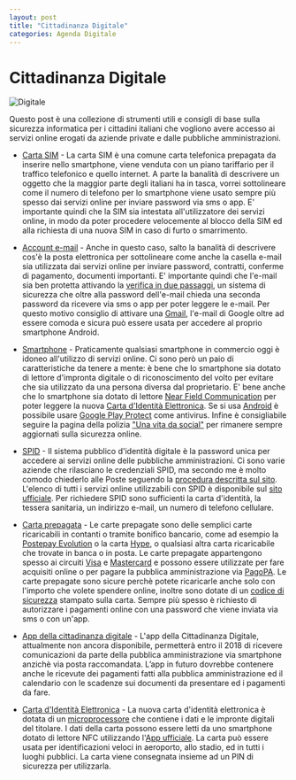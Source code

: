 ```yaml
---
layout: post
title: "Cittadinanza Digitale"
categories: Agenda Digitale
---
```


# Cittadinanza Digitale

![Digitale](https://raw.githubusercontent.com/marcofromsicily/blog/master/images/digitale.jpg)

Questo post è una collezione di strumenti utili e consigli di base sulla sicurezza informatica per i cittadini italiani che vogliono avere accesso ai servizi online erogati da aziende private e dalle pubbliche amministrazioni.

* [Carta SIM](https://www.wikiwand.com/it/Carta_SIM) - La carta SIM è una comune carta telefonica prepagata da inserire nello smartphone, viene venduta con un piano tariffario per il traffico telefonico e quello internet.
A parte la banalità di descrivere un oggetto che la maggior parte degli italiani ha in tasca, vorrei sottolineare come il numero di telefono per lo smartphone viene usato sempre più spesso dai servizi online per inviare password via sms o app.
E' importante quindi che la SIM sia intestata all'utilizzatore dei servizi online, in modo da poter procedere velocemente al blocco della SIM ed alla richiesta di una nuova SIM in caso di furto o smarrimento.

* [Account e-mail](https://www.wikiwand.com/it/Posta_elettronica) - Anche in questo caso, salto la banalità di descrivere cos'è la posta elettronica per sottolineare come anche la casella e-mail sia utilizzata dai servizi online per inviare password, contratti, conferme di pagamento, documenti importanti.
E' importante quindi che l'e-mail sia ben protetta attivando la [verifica in due passaggi](https://www.google.com/landing/2step/), un sistema di sicurezza che oltre alla password dell'e-mail chieda una seconda password da ricevere via sms o app per poter leggere le e-mail.
Per questo motivo consiglio di attivare una [Gmail](https://www.google.com/intl/it/gmail/about/), l'e-mail di Google oltre ad essere comoda e sicura può essere usata per accedere al proprio smartphone Android.

* [Smartphone](https://www.wikiwand.com/it/Smartphone) - Praticamente qualsiasi smartphone in commercio oggi è idoneo all'utilizzo di servizi online.
Ci sono però un paio di caratteristiche da tenere a mente: è bene che lo smartphone sia dotato di lettore d'impronta digitale o di riconoscimento del volto per evitare che sia utilizzato da una persona diversa dal proprietario.
E' bene anche che lo smartphone sia dotato di lettore [Near Field Communication](https://www.wikiwand.com/it/Near_Field_Communication) per poter leggere la nuova [Carta d'Identità Elettronica](http://www.cartaidentita.interno.gov.it/il-microprocessore/).
Se si usa [Android](https://www.android.com/) è possibile usare [Google Play Protect](https://www.android.com/play-protect/) come antivirus.
Infine è consigliabile seguire la pagina della polizia ["Una vita da social"](https://www.facebook.com/unavitadasocial/) per rimanere sempre aggiornati sulla sicurezza online.

* [SPID](https://www.spid.gov.it/) - Il sistema pubblico d'identità digitale è la password unica per accedere ai servizi online delle pubbliche amministrazioni.
Ci sono varie aziende che rilasciano le credenziali SPID, ma secondo me è molto comodo chiederlo alle Poste seguendo la [procedura descritta sul sito](https://posteid.poste.it/).
L'elenco di tutti i servizi online utilizzabili con SPID è disponibile sul [sito ufficiale](https://www.spid.gov.it/servizi).
Per richiedere SPID sono sufficienti la carta d'identità, la tessera sanitaria, un indirizzo e-mail, un numero di telefono cellulare.


* [Carta prepagata](https://www.wikiwand.com/it/Carta_prepagata) - Le carte prepagate sono delle semplici carte ricaricabili in contanti o tramite bonifico bancario, come ad esempio la [Postepay Evolution](https://postepay.poste.it/professionisti-imprese/postepay-evolution-business.html) o la carta [Hype](https://www.hype.it/), o qualsiasi altra carta ricaricabile che trovate in banca o in posta.
Le carte prepagate appartengono spesso ai circuiti [Visa](https://www.visaitalia.com/carte-per-privati/gamma-di-carte-visa/paga-prima) e [Mastercard](https://www.mastercard.it/it-it/privati/le-carte/carte-prepagate.html) e possono essere utilizzate per fare acquisiti online o per pagare la pubblica amministrazione via [PagoPA](https://teamdigitale.governo.it/it/projects/pagamenti-digitali.htm).
Le carte prepagate sono sicure perchè potete ricaricarle anche solo con l'importo che volete spendere online, inoltre sono dotate di un [codice di sicurezza](https://www.wikiwand.com/it/Card_Security_Code) stampato sulla carta.
Sempre più spesso è richiesto di autorizzare i pagamenti online con una password che viene inviata via sms o con un'app.

* [App della cittadinanza digitale](https://io.italia.it/) - L'app della Cittadinanza Digitale, attualmente non ancora disponibile, permetterà entro il 2018 di ricevere comunicazioni da parte della pubblica amministrazione via smartphone anzichè via posta raccomandata.
L’app in futuro dovrebbe contenere anche le ricevute dei pagamenti fatti alla pubblica amministrazione ed il calendario con le scadenze sui documenti da presentare ed i pagamenti da fare.

* [Carta d'Identità Elettronica](http://www.cartaidentita.interno.gov.it/) - La nuova carta d'identità elettronica è dotata di un [microprocessore](http://www.cartaidentita.interno.gov.it/il-microprocessore/) che contiene i dati e le impronte digitali del titolare.
I dati della carta possono essere letti da uno smartphone dotato di lettore NFC utilizzando l'[App ufficiale](http://www.cartaidentita.interno.gov.it/servizi-mobile/).
La carta può essere usata per identificazioni veloci in aeroporto, allo stadio, ed in tutti i luoghi pubblici.
La carta viene consegnata insieme ad un PIN di sicurezza per utilizzarla.
